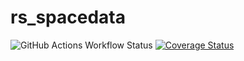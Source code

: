# rs_spacedata

![GitHub Actions Workflow Status](https://img.shields.io/github/actions/workflow/status/LugsoIn2/rs_spacedata/coveralls-ci.yaml)
[![Coverage Status](https://coveralls.io/repos/github/LugsoIn2/rs_spacedata/badge.svg?branch=tests)](https://coveralls.io/github/LugsoIn2/rs_spacedata?branch=test)